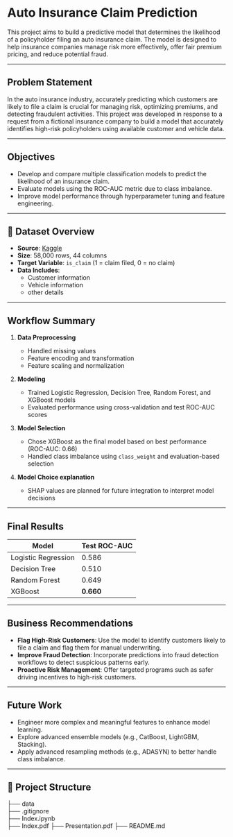 # Auto Insurance Claim Prediction

This project aims to build a predictive model that determines the likelihood of a policyholder filing an auto insurance claim. The model is designed to help insurance companies manage risk more effectively, offer fair premium pricing, and reduce potential fraud.

---

## Problem Statement

In the auto insurance industry, accurately predicting which customers are likely to file a claim is crucial for managing risk, optimizing premiums, and detecting fraudulent activities. This project was developed in response to a request from a fictional insurance company to build a model that accurately identifies high-risk policyholders using available customer and vehicle data.

---

## Objectives

- Develop and compare multiple classification models to predict the likelihood of an insurance claim.
- Evaluate models using the ROC-AUC metric due to class imbalance.
- Improve model performance through hyperparameter tuning and feature engineering.

---

## 🧾 Dataset Overview

- **Source**: [Kaggle]([https://www.kaggle.com/](https://www.kaggle.com/datasets/ifteshanajnin/carinsuranceclaimprediction-classification/data))
- **Size**: 58,000 rows, 44 columns
- **Target Variable**: `is_claim` (1 = claim filed, 0 = no claim)
- **Data Includes**:
  - Customer information
  - Vehicle information
  - other details

---

## Workflow Summary

1. **Data Preprocessing**
   - Handled missing values
   - Feature encoding and transformation
   - Feature scaling and normalization

2. **Modeling**
   - Trained Logistic Regression, Decision Tree, Random Forest, and XGBoost models
   - Evaluated performance using cross-validation and test ROC-AUC scores

3. **Model Selection**
   - Chose XGBoost as the final model based on best performance (ROC-AUC: 0.66)
   - Handled class imbalance using `class_weight` and evaluation-based selection

4. **Model Choice explanation**
   - SHAP values are planned for future integration to interpret model decisions

---

## Final Results

| Model              | Test ROC-AUC |
|-------------------|--------------|
| Logistic Regression | 0.586        |
| Decision Tree       | 0.510        |
| Random Forest       | 0.649        |
| XGBoost             | **0.660**    |

---

## Business Recommendations

- **Flag High-Risk Customers**: Use the model to identify customers likely to file a claim and flag them for manual underwriting.
- **Improve Fraud Detection**: Incorporate predictions into fraud detection workflows to detect suspicious patterns early.
- **Proactive Risk Management**: Offer targeted programs such as safer driving incentives to high-risk customers.

---

## Future Work

- Engineer more complex and meaningful features to enhance model learning.
- Explore advanced ensemble models (e.g., CatBoost, LightGBM, Stacking).
- Apply advanced resampling methods (e.g., ADASYN) to better handle class imbalance.

---

## 📁 Project Structure
├── data                       
├── .gitignore                             
├── Index.ipynb   
├── Index.pdf 
├── Presentation.pdf
├── README.md  

